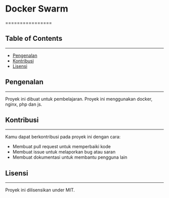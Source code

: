 # Docker Swarm
================

## Table of Contents
-----------------

* [Pengenalan](#pengenalan)
* [Kontribusi](#kontribusi)
* [Lisensi](#lisensi)

## Pengenalan
------------

Proyek ini dibuat untuk pembelajaran. Proyek ini menggunakan docker, nginx, php dan js.

## Kontribusi
-------------

Kamu dapat berkontribusi pada proyek ini dengan cara:

* Membuat pull request untuk memperbaiki kode
* Membuat issue untuk melaporkan bug atau saran
* Membuat dokumentasi untuk membantu pengguna lain

## Lisensi
---------

Proyek ini dilisensikan under MIT.